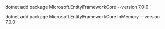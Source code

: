  dotnet add package Microsoft.EntityFrameworkCore --version 7.0.0

 
 dotnet add package Microsoft.EntityFrameworkCore.InMemory --version 7.0.0
 
